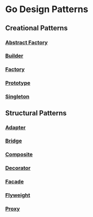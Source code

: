 # Go Design Patterns

## Creational Patterns
### [Abstract Factory](https://github.com/pablobfonseca/go-design-patterns/blob/master/abstract-factory)
### [Builder](https://github.com/pablobfonseca/go-design-patterns/blob/master/builder)
### [Factory](https://github.com/pablobfonseca/go-design-patterns/blob/master/factory)
### [Prototype](https://github.com/pablobfonseca/go-design-patterns/blob/master/prototype)
### [Singleton](https://github.com/pablobfonseca/go-design-patterns/blob/master/singleton)


## Structural Patterns
### [Adapter](https://github.com/pablobfonseca/go-design-patterns/blob/master/adapter)
### [Bridge](https://github.com/pablobfonseca/go-design-patterns/blob/master/bridge)
### [Composite](https://github.com/pablobfonseca/go-design-patterns/blob/master/composite)
### [Decorator](https://github.com/pablobfonseca/go-design-patterns/blob/master/decorator)
### [Facade](https://github.com/pablobfonseca/go-design-patterns/blob/master/facade)
### [Flyweight](https://github.com/pablobfonseca/go-design-patterns/blob/master/flyweight)
### [Proxy](https://github.com/pablobfonseca/go-design-patterns/blob/master/proxy)
